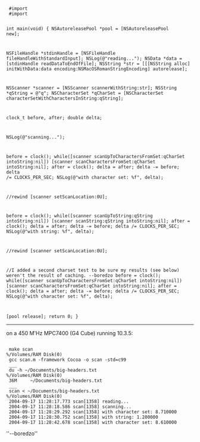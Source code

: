 <code>
 #import <Cocoa/Cocoa.h>
 #import <time.h>
 
 int main(void) {
   NSAutoreleasePool *pool = [NSAutoreleasePool new];
   
   NSFileHandle *stdinHandle = [NSFileHandle fileHandleWithStandardInput];
   NSLog(@"reading...");
   NSData *data = [stdinHandle readDataToEndOfFile];
   NSString *str = [[[NSString alloc] initWithData:data encoding:NSMacOSRomanStringEncoding] autorelease];
   
   NSScanner *scanner = [NSScanner scannerWithString:str];
   NSString *qString = @"q";
   NSCharacterSet *qCharSet = [NSCharacterSet characterSetWithCharactersInString:qString];
   
   clock_t before, after;
   double delta;
   
   NSLog(@"scanning...");
   
   before = clock();
   while([scanner scanUpToCharactersFromSet:qCharSet intoString:nil])
     [scanner scanCharactersFromSet:qCharSet intoString:nil];
   after = clock();
   delta  = after;
   delta -= before;
   delta /= CLOCKS_PER_SEC;
   NSLog(@"with character set: %f", delta);
   
   //rewind
   [scanner setScanLocation:0U];
   
   before = clock();
   while([scanner scanUpToString:qString intoString:nil])
     [scanner scanString:qString intoString:nil];
   after = clock();
   delta  = after;
   delta -= before;
   delta /= CLOCKS_PER_SEC;
   NSLog(@"with string: %f", delta);
   
   //rewind
   [scanner setScanLocation:0U];
   
   //I added a second charset test to be sure my results (see below) weren't the result of caching. --boredzo
   before = clock();
   while([scanner scanUpToCharactersFromSet:qCharSet intoString:nil])
     [scanner scanCharactersFromSet:qCharSet intoString:nil];
   after = clock();
   delta  = after;
   delta -= before;
   delta /= CLOCKS_PER_SEC;
   NSLog(@"with character set: %f", delta);
   
   [pool release];
   return 0;
 }
</code>

----

on a 450 M'Hz MPC7400 (G4 Cube) running 10.3.5:

<code>
 make scan                                                 %/Volumes/RAM Disk(0)
 gcc scan.m -framework Cocoa -o scan -std=c99
 ___
 du -h ~/Documents/big-headers.txt                         %/Volumes/RAM Disk(0)
 36M     ~/Documents/big-headers.txt
 ___
 scan < ~/Documents/big-headers.txt                        %/Volumes/RAM Disk(0)
 2004-09-17 11:28:17.773 scan[1358] reading...
 2004-09-17 11:28:18.586 scan[1358] scanning...
 2004-09-17 11:28:29.292 scan[1358] with character set: 8.710000
 2004-09-17 11:28:30.752 scan[1358] with string: 1.200000
 2004-09-17 11:28:42.678 scan[1358] with character set: 8.610000
</code>

''--boredzo''